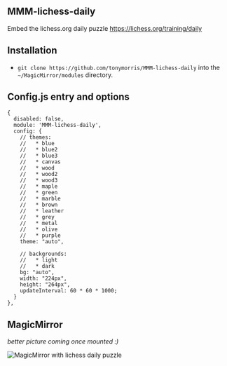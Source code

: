 ## MMM-lichess-daily

Embed the lichess.org daily puzzle https://lichess.org/training/daily

## Installation

* `git clone https://github.com/tonymorris/MMM-lichess-daily` into the `~/MagicMirror/modules` directory.


## Config.js entry and options

    {
      disabled: false,
      module: 'MMM-lichess-daily',
      config: {
        // themes:
        //   * blue
        //   * blue2
        //   * blue3
        //   * canvas
        //   * wood
        //   * wood2
        //   * wood3
        //   * maple
        //   * green
        //   * marble
        //   * brown
        //   * leather
        //   * grey
        //   * metal
        //   * olive
        //   * purple
        theme: "auto",
        
        // backgrounds:
        //   * light
        //   * dark
        bg: "auto",
        width: "224px",
        height: "264px",
        updateInterval: 60 * 60 * 1000;
      }
    },

## MagicMirror

*better picture coming once mounted :)*

<img src="https://i.imgur.com/tGo61qu.jpg" alt="MagicMirror with lichess daily puzzle"/>

